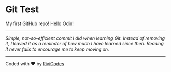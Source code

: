 # Git Test

My first GitHub repo!
Hello Odin!

---

_Simple, not-so-efficient commit I did when learning Git. Instead of removing it, I leaved it as a reminder of how much I have learned since then. Reading it never fails to encourage me to keep moving on._

---

Coded with ❤️ by [RiviCodes](https://github.com/RiviCodes)